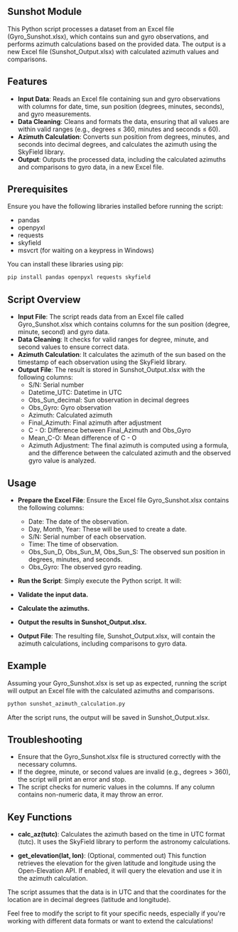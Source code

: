 ## Sunshot Module

This Python script processes a dataset from an Excel file (Gyro_Sunshot.xlsx), which contains sun and gyro observations, and performs azimuth calculations based on the provided data. The output is a new Excel file (Sunshot_Output.xlsx) with calculated azimuth values and comparisons.

## Features

- **Input Data**: Reads an Excel file containing sun and gyro observations with columns for date, time, sun position (degrees, minutes, seconds), and gyro measurements.
- **Data Cleaning**: Cleans and formats the data, ensuring that all values are within valid ranges (e.g., degrees ≤ 360, minutes and seconds ≤ 60).
- **Azimuth Calculation**: Converts sun position from degrees, minutes, and seconds into decimal degrees, and calculates the azimuth using the SkyField library.
- **Output**: Outputs the processed data, including the calculated azimuths and comparisons to gyro data, in a new Excel file.

## Prerequisites

Ensure you have the following libraries installed before running the script:

- pandas
- openpyxl
- requests
- skyfield
- msvcrt (for waiting on a keypress in Windows)

You can install these libraries using pip:

``` bash
pip install pandas openpyxl requests skyfield
```

## Script Overview
- **Input File**: The script reads data from an Excel file called Gyro_Sunshot.xlsx which contains columns for the sun position (degree, minute, second) and gyro data.
- **Data Cleaning**: It checks for valid ranges for degree, minute, and second values to ensure correct data.
- **Azimuth Calculation**: It calculates the azimuth of the sun based on the timestamp of each observation using the SkyField library.
- **Output File**: The result is stored in Sunshot_Output.xlsx with the following columns:
  - S/N: Serial number
  - Datetime_UTC: Datetime in UTC
  - Obs_Sun_decimal: Sun observation in decimal degrees
  - Obs_Gyro: Gyro observation
  - Azimuth: Calculated azimuth
  - Final_Azimuth: Final azimuth after adjustment
  - C - O: Difference between Final_Azimuth and Obs_Gyro
  - Mean_C-O: Mean difference of C - O
  - Azimuth Adjustment: The final azimuth is computed using a formula, and the difference between the calculated azimuth and the observed gyro value is analyzed.

## Usage

- **Prepare the Excel File**: Ensure the Excel file Gyro_Sunshot.xlsx contains the following columns:

  - Date: The date of the observation.
  - Day, Month, Year: These will be used to create a date.
  - S/N: Serial number of each observation.
  - Time: The time of observation.
  - Obs_Sun_D, Obs_Sun_M, Obs_Sun_S: The observed sun position in degrees, minutes, and seconds.
  - Obs_Gyro: The observed gyro reading.

- **Run the Script**: Simply execute the Python script. It will:

- **Validate the input data.**
- **Calculate the azimuths.**
- **Output the results in Sunshot_Output.xlsx.**
- **Output File**: The resulting file, Sunshot_Output.xlsx, will contain the azimuth calculations, including comparisons to gyro data.

## Example

Assuming your Gyro_Sunshot.xlsx is set up as expected, running the script will output an Excel file with the calculated azimuths and comparisons.

```bash
python sunshot_azimuth_calculation.py
```

After the script runs, the output will be saved in Sunshot_Output.xlsx.

## Troubleshooting
- Ensure that the Gyro_Sunshot.xlsx file is structured correctly with the necessary columns.
- If the degree, minute, or second values are invalid (e.g., degrees > 360), the script will print an error and stop.
- The script checks for numeric values in the columns. If any column contains non-numeric data, it may throw an error.

## Key Functions
- **calc_az(tutc)**: Calculates the azimuth based on the time in UTC format (tutc). It uses the SkyField library to perform the astronomy calculations.

- **get_elevation(lat, lon)**: (Optional, commented out) This function retrieves the elevation for the given latitude and longitude using the Open-Elevation API. If enabled, it will query the elevation and use it in the azimuth calculation.


The script assumes that the data is in UTC and that the coordinates for the location are in decimal degrees (latitude and longitude).

Feel free to modify the script to fit your specific needs, especially if you're working with different data formats or want to extend the calculations!
